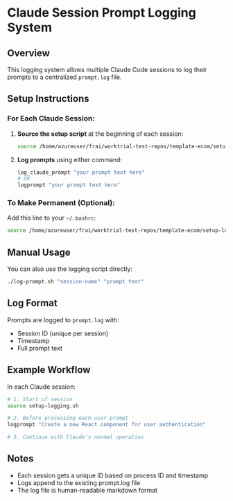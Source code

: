 # Claude Session Prompt Logging System

## Overview
This logging system allows multiple Claude Code sessions to log their prompts to a centralized `prompt.log` file.

## Setup Instructions

### For Each Claude Session:

1. **Source the setup script** at the beginning of each session:
   ```bash
   source /home/azureuser/frai/worktrial-test-repos/template-ecom/setup-logging.sh
   ```

2. **Log prompts** using either command:
   ```bash
   log_claude_prompt "your prompt text here"
   # OR
   logprompt "your prompt text here"
   ```

### To Make Permanent (Optional):

Add this line to your `~/.bashrc`:
```bash
source /home/azureuser/frai/worktrial-test-repos/template-ecom/setup-logging.sh
```

## Manual Usage

You can also use the logging script directly:
```bash
./log-prompt.sh "session-name" "prompt text"
```

## Log Format

Prompts are logged to `prompt.log` with:
- Session ID (unique per session)
- Timestamp
- Full prompt text

## Example Workflow

In each Claude session:
```bash
# 1. Start of session
source setup-logging.sh

# 2. Before processing each user prompt
logprompt "Create a new React component for user authentication"

# 3. Continue with Claude's normal operation
```

## Notes
- Each session gets a unique ID based on process ID and timestamp
- Logs append to the existing prompt.log file
- The log file is human-readable markdown format